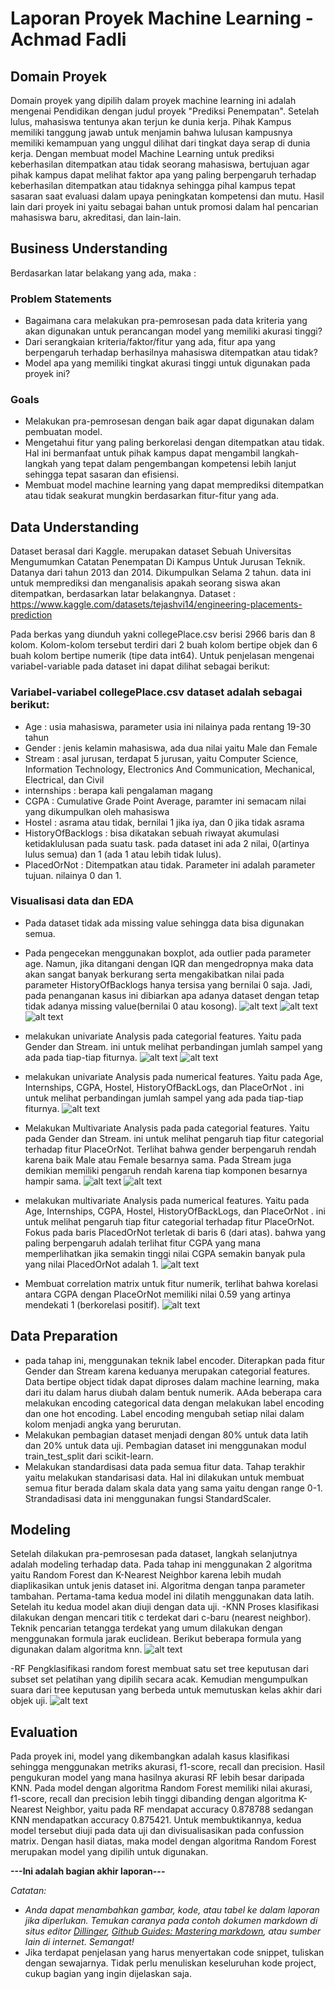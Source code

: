 # Laporan Proyek Machine Learning - Achmad Fadli

## Domain Proyek
Domain proyek yang dipilih dalam proyek machine learning ini adalah mengenai Pendidikan dengan judul proyek "Prediksi Penempatan". Setelah lulus, mahasiswa tentunya akan terjun ke dunia kerja. Pihak Kampus memiliki tanggung jawab untuk menjamin bahwa lulusan kampusnya memiliki kemampuan yang unggul dilihat dari tingkat daya serap di dunia kerja. Dengan membuat model Machine Learning untuk prediksi keberhasilan ditempatkan atau tidak seorang mahasiswa, bertujuan agar pihak kampus dapat melihat faktor apa yang paling berpengaruh terhadap keberhasilan ditempatkan atau tidaknya sehingga pihal kampus tepat sasaran saat evaluasi dalam upaya peningkatan kompetensi dan mutu. Hasil lain dari proyek ini yaitu sebagai bahan untuk promosi dalam hal pencarian mahasiswa baru, akreditasi, dan lain-lain.

## Business Understanding

Berdasarkan latar belakang yang ada, maka :

### Problem Statements

- Bagaimana cara melakukan pra-pemrosesan pada data kriteria yang akan digunakan untuk perancangan model yang memiliki akurasi tinggi?
- Dari serangkaian kriteria/faktor/fitur yang ada, fitur apa yang berpengaruh terhadap berhasilnya mahasiswa ditempatkan atau tidak?
- Model apa yang memiliki tingkat akurasi tinggi untuk digunakan pada proyek ini?

### Goals

- Melakukan pra-pemrosesan dengan baik agar dapat digunakan dalam pembuatan model.
- Mengetahui fitur yang paling berkorelasi dengan ditempatkan atau tidak. Hal ini bermanfaat untuk pihak kampus dapat mengambil langkah-langkah yang tepat dalam pengembangan kompetensi lebih lanjut sehingga tepat sasaran dan efisiensi.
- Membuat model machine learning yang dapat memprediksi ditempatkan atau tidak seakurat mungkin berdasarkan fitur-fitur yang ada. 


## Data Understanding

Dataset berasal dari Kaggle. merupakan dataset Sebuah Universitas Mengumumkan Catatan Penempatan Di Kampus Untuk Jurusan Teknik. Datanya dari tahun 2013 dan 2014. Dikumpulkan Selama 2 tahun. data ini untuk memprediksi dan menganalisis apakah seorang siswa akan ditempatkan, berdasarkan latar belakangnya. Dataset : https://www.kaggle.com/datasets/tejashvi14/engineering-placements-prediction 

Pada berkas yang diunduh yakni collegePlace.csv berisi 2966 baris dan 8 kolom. Kolom-kolom tersebut terdiri dari 2 buah kolom bertipe objek dan 6 buah kolom bertipe numerik (tipe data int64). Untuk penjelasan mengenai variabel-variable pada dataset ini dapat dilihat sebagai berikut:

### Variabel-variabel collegePlace.csv dataset adalah sebagai berikut:
- Age : usia mahasiswa, parameter usia ini nilainya pada rentang 19-30 tahun
- Gender : jenis kelamin mahasiswa, ada dua nilai yaitu Male dan Female
- Stream : asal jurusan, terdapat 5 jurusan, yaitu Computer Science, Information Technology, Electronics And Communication, Mechanical, Electrical, dan Civil
- internships : berapa kali pengalaman magang
- CGPA : Cumulative Grade Point Average, paramter ini semacam nilai yang dikumpulkan oleh mahasiswa
- Hostel : asrama atau tidak, bernilai 1 jika iya, dan 0 jika tidak asrama
- HistoryOfBacklogs : bisa dikatakan sebuah riwayat akumulasi ketidaklulusan pada suatu task. pada dataset ini ada 2 nilai, 0(artinya lulus semua) dan 1 (ada 1 atau lebih tidak lulus). 
- PlacedOrNot : Ditempatkan atau tidak. Parameter ini adalah parameter tujuan. nilainya 0 dan 1.
### Visualisasi data dan EDA
- Pada dataset tidak ada missing value sehingga data bisa digunakan semua.
- Pada pengecekan menggunakan boxplot, ada outlier pada parameter age. Namun, jika ditangani dengan IQR dan mengedropnya maka data akan sangat banyak berkurang serta mengakibatkan nilai pada parameter HistoryOfBacklogs hanya tersisa yang bernilai 0 saja. Jadi, pada penanganan kasus ini dibiarkan apa adanya dataset dengan tetap tidak adanya missing value(bernilai 0 atau kosong).
![alt text](https://github.com/ildafadli16/machine-learning-terapan/blob/main/boxplotage.png?raw=true)
![alt text](https://github.com/ildafadli16/machine-learning-terapan/blob/main/boxplotcgpa.png?raw=true)
![alt text](https://github.com/ildafadli16/machine-learning-terapan/blob/main/boxplotintern.png?raw=true)
- melakukan univariate Analysis pada categorial features. Yaitu pada Gender dan Stream. ini untuk melihat perbandingan jumlah sampel yang ada pada tiap-tiap fiturnya. 
![alt text](https://github.com/ildafadli16/machine-learning-terapan/blob/main/uni-gender.png?raw=true)
![alt text](https://github.com/ildafadli16/machine-learning-terapan/blob/main/uni-stream.png?raw=true)

- melakukan univariate Analysis pada numerical features. Yaitu pada Age, Internships, CGPA, Hostel, HistoryOfBackLogs, dan PlaceOrNot . ini untuk melihat perbandingan jumlah sampel yang ada pada tiap-tiap fiturnya.
![alt text](https://github.com/ildafadli16/machine-learning-terapan/blob/main/uni-num.png?raw=true) 
- Melakukan Multivariate Analysis pada pada categorial features. Yaitu pada Gender dan Stream. ini untuk melihat pengaruh tiap fitur categorial terhadap fitur PlaceOrNot. Terlihat bahwa gender berpengaruh rendah karena baik Male atau Female besarnya sama. Pada Stream juga demikian memiliki pengaruh rendah karena tiap komponen besarnya hampir sama.
![alt text](https://github.com/ildafadli16/machine-learning-terapan/blob/main/multi_cate.png?raw=true)
![alt text](https://github.com/ildafadli16/machine-learning-terapan/blob/main/multi-categorial.png?raw=true)
- melakukan multivariate Analysis pada numerical features. Yaitu pada Age, Internships, CGPA, Hostel, HistoryOfBackLogs, dan PlaceOrNot . ini untuk melihat pengaruh tiap fitur categorial terhadap fitur PlaceOrNot. Fokus pada baris PlacedOrNot terletak di baris 6 (dari atas). bahwa yang paling berpengaruh adalah terlihat fitur CGPA yang mana memperlihatkan jika semakin tinggi nilai CGPA semakin banyak pula yang nilai PlacedOrNot adalah 1.
![alt text](https://github.com/ildafadli16/machine-learning-terapan/blob/main/multi-num.png?raw=true)

- Membuat correlation matrix untuk fitur numerik, terlihat bahwa korelasi antara CGPA dengan PlaceOrNot memiliki nilai 0.59 yang artinya mendekati 1 (berkorelasi positif).
![alt text](https://github.com/ildafadli16/machine-learning-terapan/blob/main/corellation.png?raw=true)

## Data Preparation

- pada tahap ini, menggunakan teknik label encoder. Diterapkan pada fitur Gender dan Stream karena keduanya merupakan categorial features. Data bertipe object tidak dapat diproses dalam machine learning, maka dari itu dalam harus diubah dalam bentuk numerik. AAda beberapa cara melakukan encoding categorical data dengan melakukan label encoding dan one hot encoding. Label encoding mengubah setiap nilai dalam kolom menjadi angka yang berurutan.
- Melakukan pembagian dataset menjadi dengan 80% untuk data latih dan 20% untuk data uji. Pembagian dataset ini menggunakan modul train_test_split dari scikit-learn.
- Melakukan standardisasi data pada semua fitur data. Tahap terakhir yaitu melakukan standarisasi data. Hal ini dilakukan untuk membuat semua fitur berada dalam skala data yang sama yaitu dengan range 0-1. Strandadisasi data ini menggunakan fungsi StandardScaler.


## Modeling
Setelah dilakukan pra-pemrosesan pada dataset, langkah selanjutnya adalah modeling terhadap data. Pada tahap ini menggunakan 2 algoritma yaitu Random Forest dan K-Nearest Neighbor karena lebih mudah diaplikasikan untuk jenis dataset ini. Algoritma dengan tanpa parameter tambahan. Pertama-tama kedua model ini dilatih menggunakan data latih. Setelah itu kedua model akan diuji dengan data uji.
-KNN
 Proses klasifikasi dilakukan dengan mencari titik c terdekat dari c-baru (nearest neighbor). Teknik pencarian tetangga terdekat yang umum dilakukan dengan menggunakan formula jarak euclidean. Berikut beberapa formula yang digunakan dalam algoritma knn.
![alt text](https://github.com/ildafadli16/machine-learning-terapan/blob/main/matrixknn.png?raw=true)

-RF
Pengklasifikasi random forest membuat satu set tree keputusan dari subset set pelatihan yang dipilih secara acak. Kemudian mengumpulkan suara dari tree keputusan yang berbeda untuk memutuskan kelas akhir dari objek uji.
![alt text](https://github.com/ildafadli16/machine-learning-terapan/blob/main/matrixrf.png?raw=true)

## Evaluation
Pada proyek ini, model yang dikembangkan adalah kasus klasifikasi sehingga menggunakan metriks akurasi, f1-score, recall dan precision. Hasil pengukuran model yang mana hasilnya akurasi RF lebih besar daripada KNN. Pada model dengan algoritma Random Forest memiliki nilai akurasi, f1-score, recall dan precision lebih tinggi dibanding dengan algoritma K-Nearest Neighbor, yaitu pada RF mendapat accuracy 0.878788 sedangan KNN mendapatkan accuracy  0.875421. Untuk membuktikannya, kedua model tersebut diuji pada data uji dan divisualisasikan pada confussion matrix. Dengan hasil diatas, maka model dengan algoritma Random Forest merupakan model yang dipilih untuk digunakan.


**---Ini adalah bagian akhir laporan---**

_Catatan:_
- _Anda dapat menambahkan gambar, kode, atau tabel ke dalam laporan jika diperlukan. Temukan caranya pada contoh dokumen markdown di situs editor [Dillinger](https://dillinger.io/), [Github Guides: Mastering markdown](https://guides.github.com/features/mastering-markdown/), atau sumber lain di internet. Semangat!_
- Jika terdapat penjelasan yang harus menyertakan code snippet, tuliskan dengan sewajarnya. Tidak perlu menuliskan keseluruhan kode project, cukup bagian yang ingin dijelaskan saja.
